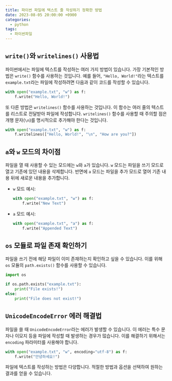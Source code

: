 ```yaml
---
title: 파이썬 파일에 텍스트 줄 작성하기 정확한 방법
date: 2023-08-05 20:00:00 +0900
categories:
  - python
tags:
  - 파이썬파일
---
```


## `write()`와 `writelines()` 사용법

파이썬에서는 파일에 텍스트를 작성하는 여러 가지 방법이 있습니다. 가장 기본적인 방법은 `write()` 함수를 사용하는 것입니다. 예를 들어, `"Hello, World!"`라는 텍스트를 `example.txt`라는 파일에 작성하려면 다음과 같이 코드를 작성할 수 있습니다.

```python
with open("example.txt", "w") as f:
    f.write("Hello, World!")
```

또 다른 방법은 `writelines()` 함수를 사용하는 것입니다. 이 함수는 여러 줄의 텍스트를 리스트로 전달받아 파일에 작성합니다. `writelines()` 함수를 사용할 때 주의할 점은 개행 문자(`\n`)를 명시적으로 추가해야 한다는 것입니다.

```python
with open("example.txt", "w") as f:
    f.writelines(["Hello, World!", "\n", "How are you?"])
```

## `a`와 `w` 모드의 차이점

파일을 열 때 사용할 수 있는 모드에는 `w`와 `a`가 있습니다. `w` 모드는 파일을 쓰기 모드로 열고 기존에 있던 내용을 삭제합니다. 반면에 `a` 모드는 파일을 추가 모드로 열어 기존 내용 뒤에 새로운 내용을 추가합니다.

- `w` 모드 예시:

    ```python
    with open("example.txt", "w") as f:
        f.write("New Text")
    ```

- `a` 모드 예시:

    ```python
    with open("example.txt", "a") as f:
        f.write("Appended Text")
    ```

## `os` 모듈로 파일 존재 확인하기

파일을 쓰기 전에 해당 파일이 이미 존재하는지 확인하고 싶을 수 있습니다. 이를 위해 `os` 모듈의 `path.exists()` 함수를 사용할 수 있습니다.

```python
import os

if os.path.exists("example.txt"):
    print("File exists!")
else:
    print("File does not exist!")
```

## `UnicodeEncodeError` 에러 해결법

파일을 쓸 때 `UnicodeEncodeError`라는 에러가 발생할 수 있습니다. 이 에러는 특수 문자나 이모지 등을 파일에 작성할 때 발생하는 경우가 많습니다. 이를 해결하기 위해서는 `encoding` 파라미터를 사용해야 합니다.

```python
with open("example.txt", "w", encoding="utf-8") as f:
    f.write("안녕하세요!")
```

파일에 텍스트를 작성하는 방법은 다양합니다. 적절한 방법과 옵션을 선택하여 원하는 결과를 얻을 수 있습니다.